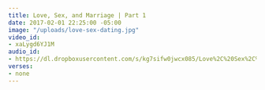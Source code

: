 ```yaml
---
title: Love, Sex, and Marriage | Part 1
date: 2017-02-01 22:25:00 -05:00
image: "/uploads/love-sex-dating.jpg"
video_id:
- xaLygd6YJ1M
audio_id:
- https://dl.dropboxusercontent.com/s/kg7sifw0jwcx085/Love%2C%20Sex%2C%20and%20Marriage%20-%20Part%201%20-%20from%20YouTube.mp3
verses:
- none
---
```


